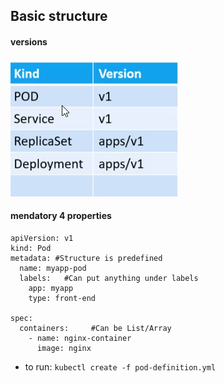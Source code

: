 

## Basic structure

#### versions
![kubeadm](../src/main/resources/static/images/k8s-udemy/version.png)

#### mendatory 4 properties

```
apiVersion: v1
kind: Pod
metadata: #Structure is predefined
  name: myapp-pod
  labels:   #Can put anything under labels
    app: myapp
    type: front-end
    
spec:
  containers:     #Can be List/Array
    - name: nginx-container
      image: nginx
```

- to run:
```kubectl create -f pod-definition.yml```